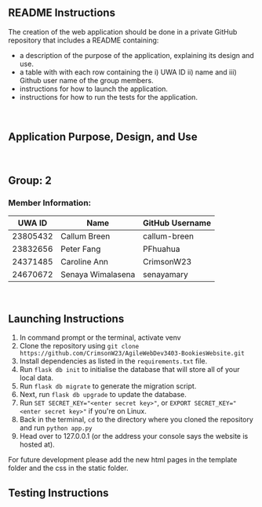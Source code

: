 ## README Instructions
The creation of the web application should be done in a private GitHub repository that includes a README containing:
- a description of the purpose of the application, explaining its design and use.
- a table with with each row containing the i) UWA ID ii) name and iii) Github user name of the group members.
- instructions for how to launch the application.
- instructions for how to run the tests for the application.
<br>

## Application Purpose, Design, and Use
<br>

## Group: 2
### Member Information:
| UWA ID  | Name             | GitHub Username |
|---------|------------------|-----------------|
|23805432 |Callum Breen      |callum-breen     |
|23832656 |Peter Fang        |PFhuahua         |
|24371485 |Caroline Ann      |CrimsonW23       |
|24670672 |Senaya Wimalasena |senayamary       |
<br>

## Launching Instructions
1. In command prompt or the terminal, activate venv
2. Clone the repository using `git clone https://github.com/CrimsonW23/AgileWebDev3403-BookiesWebsite.git`
3. Install dependencies as listed in the `requirements.txt` file.
4. Run `flask db init` to initialise the database that will store all of your local data.
5. Run `flask db migrate` to generate the migration script.
6. Next, run `flask db upgrade` to update the database.
7. Run `SET SECRET_KEY="<enter secret key>"`, or `EXPORT SECRET_KEY="<enter secret key>"` if you're on Linux.
8. Back in the terminal, `cd` to the directory where you cloned the repository and run `python app.py`
9. Head over to 127.0.0.1 (or the address your console says the website is hosted at).

For future development please add the new html pages in the template folder and the css in the static folder.
<br>

## Testing Instructions
<br>
